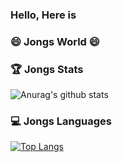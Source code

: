### Hello, Here is
### 😄 Jongs World 😄

<!--
**jonghapark/jonghapark** is a ✨ _special_ ✨ repository because its `README.md` (this file) appears on your GitHub profile.

Here are some ideas to get you started:

- 🔭 I’m currently working on ...
- 🌱 I’m currently learning ...
- 👯 I’m looking to collaborate on ...
- 🤔 I’m looking for help with ...
- 💬 Ask me about ...
- 📫 How to reach me: ...
- 😄 Pronouns: ...
- ⚡ Fun fact: ...
-->


### :trophy: Jongs Stats
![Anurag's github stats](https://github-readme-stats.vercel.app/api?username=jonghapark&show_icons=true&theme=slateorange)

### :computer: Jongs Languages
[![Top Langs](https://github-readme-stats.vercel.app/api/top-langs/?username=anuraghazra&layout=compact)](https://github.com/anuraghazra/github-readme-stats)
